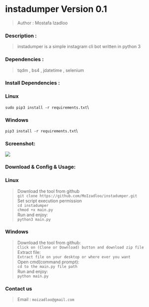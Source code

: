 instadumper Version 0.1
=============
>Author : Mostafa Izadloo
### Description :
>instadumper is a simple instagram cli bot written in python 3
### Dependencies :
>tqdm , bs4 , jdatetime , selenium
### Install Dependencies :
### Linux
`sudo pip3 install -r requirements.txt`\
### Windows
`pip3 install -r requirements.txt`\
### Screenshot:
![](https://github.com/MoIzadloo/instadumper/blob/master/Screenshot/Screenshot%20(1).png)
### Download & Config & Usage:
### Linux
>Download the tool from github\
`git clone https://github.com/MoIzadloo/instadumper.git`\
>Set script execution permission\
`cd instadumper`\
 `chmod +x main.py`\
 >Run and enjoy:\
 `python3 main.py`
 ### Windows
 >Download the tool from github:\
 `Click on (Clone or Download) button and download zip file`\
 >Extract file:\
 `Extract file on your desktop or where ever you want`\
 >Open cmd(command prompt):\
 `cd to the main.py file path`\
 >Run and enjoy:\
 `python main.py`
 ### Contact us
 >Email :
 `moizadloo@gmail.com`
 
